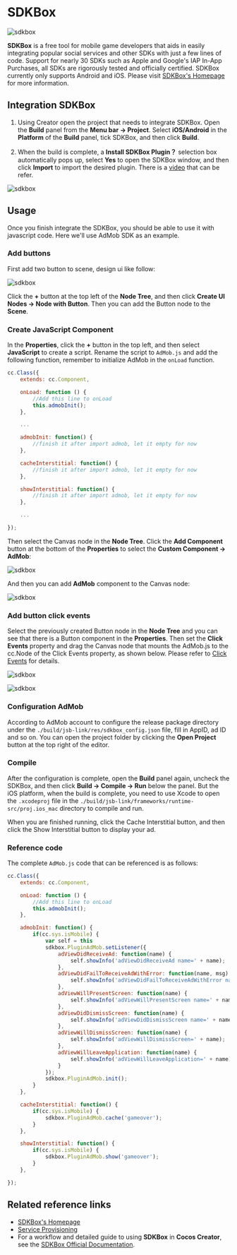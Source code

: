 # SDKBox

![sdkbox](sdkbox/logo.png)

__SDKBox__ is a free tool for mobile game developers that aids in easily integrating popular social services and other SDKs with just a few lines of code. Support for nearly 30 SDKs such as Apple and Google's IAP In-App Purchases, all SDKs are rigorously tested and officially certified. SDKBox currently only supports Android and iOS. Please visit [SDKBox's Homepage](http://www.sdkbox.com/) for more information.

## Integration SDKBox

1. Using Creator open the project that needs to integrate SDKBox. Open the **Build** panel from the **Menu bar -> Project**. Select **iOS/Android** in the **Platform** of the **Build** panel, tick SDKBox, and then click **Build**.

2. When the build is complete, a **Install SDKBox Plugin？** selection box automatically pops up, select **Yes** to open the SDKBox window, and then click **Import** to import the desired plugin. There is a [video](https://gfycat.com/entirelinearbeetle) that can be refer.

![sdkbox](sdkbox/import.png)

## Usage

Once you finish integrate the SDKBox, you should be able to use it with javascript code. Here we'll use AdMob SDK as an example.

### Add buttons

First add two button to scene, design ui like follow:

![sdkbox](sdkbox/add-button.png)

Click the **+** button at the top left of the **Node Tree**, and then click **Create UI Nodes -> Node with Button**. Then you can add the Button node to the **Scene**.

### Create JavaScript Component

In the **Properties**, click the **+** button in the top left, and then select **JavaScript** to create a script. Rename the script to `AdMob.js` and add the following function, remember to initialize AdMob in the `onLoad` function.

```js
cc.Class({
    extends: cc.Component,

    onLoad: function () {
        //Add this line to onLoad
        this.admobInit();
    },

    ...

    admobInit: function() {
        //finish it after import admob, let it empty for now
    },

    cacheInterstitial: function() {
        //finish it after import admob, let it empty for now
    },

    showInterstitial: function() {
        //finish it after import admob, let it empty for now
    },

    ...

});
```

Then select the Canvas node in the **Node Tree**. Click the **Add Component** button at the bottom of the **Properties** to select the **Custom Component -> AdMob**:

![sdkbox](sdkbox/add-admob.png)

And then you can add **AdMob** component to the Canvas node:

![sdkbox](sdkbox/add-custom-component.png)

### Add button click events

Select the previously created Button node in the **Node Tree** and you can see that there is a Button component in the **Properties**.
Then set the **Click Events** property and drag the Canvas node that mounts the AdMob.js to the cc.Node of the Click Events property, as shown below. Please refer to [Click Events](../components/button.md#button-event) for details.

![sdkbox](sdkbox/btn-cache.png)

![sdkbox](sdkbox/btn-show.png)

### Configuration AdMob

According to AdMob account to configure the release package directory under the `./build/jsb-link/res/sdkbox_config.json` file, fill in AppID, ad ID and so on. You can open the project folder by clicking the **Open Project** button at the top right of the editor.

### Compile

After the configuration is complete, open the **Build** panel again, uncheck the SDKBox, and then click **Build -> Compile -> Run** below the panel. But the iOS platform, when the build is complete, you need to use Xcode to open the `.xcodeproj` file in the `./build/jsb-link/frameworks/runtime-src/proj.ios_mac` directory to compile and run.

When you are finished running, click the Cache Interstitial button, and then click the Show Interstitial button to display your ad.

### Reference code

The complete `AdMob.js` code that can be referenced is as follows:

```js
cc.Class({
    extends: cc.Component,

    onLoad: function () {
        //Add this line to onLoad
        this.admobInit();
    },

    admobInit: function() {
        if(cc.sys.isMobile) {
            var self = this
            sdkbox.PluginAdMob.setListener({
                adViewDidReceiveAd: function(name) {
                    self.showInfo('adViewDidReceiveAd name=' + name);
                },
                adViewDidFailToReceiveAdWithError: function(name, msg) {
                    self.showInfo('adViewDidFailToReceiveAdWithError name=' + name + ' msg=' + msg);
                },
                adViewWillPresentScreen: function(name) {
                    self.showInfo('adViewWillPresentScreen name=' + name);
                },
                adViewDidDismissScreen: function(name) {
                    self.showInfo('adViewDidDismissScreen name=' + name);
                },
                adViewWillDismissScreen: function(name) {
                    self.showInfo('adViewWillDismissScreen=' + name);
                },
                adViewWillLeaveApplication: function(name) {
                    self.showInfo('adViewWillLeaveApplication=' + name);
                }
            });
            sdkbox.PluginAdMob.init();
        }
    },

    cacheInterstitial: function() {
        if(cc.sys.isMobile) {
            sdkbox.PluginAdMob.cache('gameover');
        }
    },

    showInterstitial: function() {
        if(cc.sys.isMobile) {
            sdkbox.PluginAdMob.show('gameover');
        }
    },

});
```

## Related reference links

- [SDKBox's Homepage](http://www.sdkbox.com/)
- [Service Provisioning](http://www.sdkbox.com/integrations)
- For a workflow and detailed guide to using __SDKBox__ in __Cocos Creator__, see the [SDKBox Official Documentation](http://docs.sdkbox.com/en/qa/cocos_creator/).
